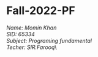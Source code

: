 # Fall-2022-PF
*Name: Momin Khan*\
*SID: 65334*\
*Subject: Programing fundamental*\
*Techer: SIR.Farooq*\
